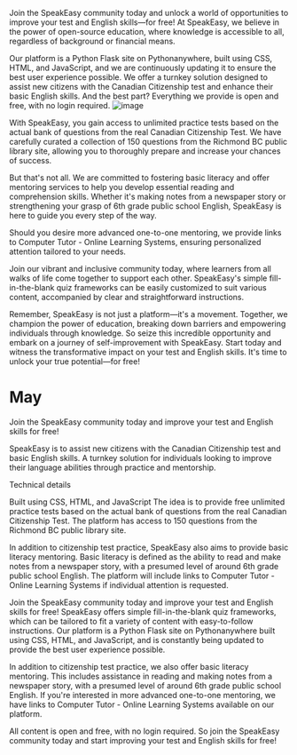 Join the SpeakEasy community today and unlock a world of opportunities to improve your test and English skills—for free! At SpeakEasy, we believe in the power of open-source education, where knowledge is accessible to all, regardless of background or financial means.

Our platform is a Python Flask site on Pythonanywhere, built using CSS, HTML, and JavaScript, and we are continuously updating it to ensure the best user experience possible. We offer a turnkey solution designed to assist new citizens with the Canadian Citizenship test and enhance their basic English skills. And the best part? Everything we provide is open and free, with no login required.
![image](https://github.com/idle-hand/May/assets/33843929/556a26ca-dbb8-4cdb-85fc-7ca519101ae9)

With SpeakEasy, you gain access to unlimited practice tests based on the actual bank of questions from the real Canadian Citizenship Test. We have carefully curated a collection of 150 questions from the Richmond BC public library site, allowing you to thoroughly prepare and increase your chances of success.

But that's not all. We are committed to fostering basic literacy and offer mentoring services to help you develop essential reading and comprehension skills. Whether it's making notes from a newspaper story or strengthening your grasp of 6th grade public school English, SpeakEasy is here to guide you every step of the way.

Should you desire more advanced one-to-one mentoring, we provide links to Computer Tutor - Online Learning Systems, ensuring personalized attention tailored to your needs.

Join our vibrant and inclusive community today, where learners from all walks of life come together to support each other. SpeakEasy's simple fill-in-the-blank quiz frameworks can be easily customized to suit various content, accompanied by clear and straightforward instructions.

Remember, SpeakEasy is not just a platform—it's a movement. Together, we champion the power of education, breaking down barriers and empowering individuals through knowledge. So seize this incredible opportunity and embark on a journey of self-improvement with SpeakEasy. Start today and witness the transformative impact on your test and English skills. It's time to unlock your true potential—for free!


# May

Join the SpeakEasy community today and improve your test and English skills for free!

SpeakEasy is to assist new citizens with the Canadian Citizenship test and basic English skills. A turnkey solution for individuals looking to improve their language abilities through practice and mentorship.

Technical details

Built using CSS, HTML, and JavaScript The idea is to provide free unlimited practice tests based on the actual bank of questions from the real Canadian Citizenship Test. The platform has access to 150 questions from the Richmond BC public library site.

In addition to citizenship test practice, SpeakEasy also aims to provide basic literacy mentoring. Basic literacy is defined as the ability to read and make notes from a newspaper story, with a presumed level of around 6th grade public school English. The platform will include links to Computer Tutor - Online Learning Systems if individual attention is requested.

Join the SpeakEasy community today and improve your test and English skills for free!
SpeakEasy offers simple fill-in-the-blank quiz frameworks, which can be tailored to fit a variety of content with easy-to-follow instructions. Our platform is a Python Flask site on Pythonanywhere built using CSS, HTML, and JavaScript, and is constantly being updated to provide the best user experience possible.

In addition to citizenship test practice, we also offer basic literacy mentoring. This includes assistance in reading and making notes from a newspaper story, with a presumed level of around 6th grade public school English. If you're interested in more advanced one-to-one mentoring, we have links to Computer Tutor - Online Learning Systems available on our platform.

All content is open and free, with no login required. So join the SpeakEasy community today and start improving your test and English skills for free!

